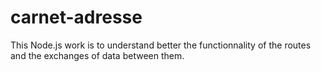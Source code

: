 # carnet-adresse

This Node.js work is to understand better the functionnality of the routes and the exchanges of data between them.
